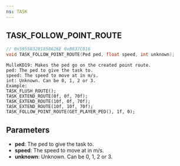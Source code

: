 ```yaml
---
ns: TASK
---
```

## TASK_FOLLOW_POINT_ROUTE

```c
// 0x595583281858626E 0xB837C816
void TASK_FOLLOW_POINT_ROUTE(Ped ped, float speed, int unknown);
```

```
MulleKD19: Makes the ped go on the created point route.
ped: The ped to give the task to.
speed: The speed to move at in m/s.
int: Unknown. Can be 0, 1, 2 or 3.
Example:
TASK_FLUSH_ROUTE();
TASK_EXTEND_ROUTE(0f, 0f, 70f);
TASK_EXTEND_ROUTE(10f, 0f, 70f);
TASK_EXTEND_ROUTE(10f, 10f, 70f);
TASK_FOLLOW_POINT_ROUTE(GET_PLAYER_PED(), 1f, 0);
```

## Parameters
* **ped**: The ped to give the task to.
* **speed**: The speed to move at in m/s.
* **unknown**: Unknown. Can be 0, 1, 2 or 3.

